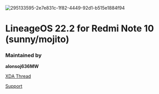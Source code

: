 ![295133595-2e7e831c-1f82-4449-92d1-b515e1884f94](https://private-user-images.githubusercontent.com/102626923/439457095-19773466-0a90-4576-a55f-e7c9d656f7f2.jpg?jwt=eyJhbGciOiJIUzI1NiIsInR5cCI6IkpXVCJ9.eyJpc3MiOiJnaXRodWIuY29tIiwiYXVkIjoicmF3LmdpdGh1YnVzZXJjb250ZW50LmNvbSIsImtleSI6ImtleTUiLCJleHAiOjE3NDYwNTU1OTMsIm5iZiI6MTc0NjA1NTI5MywicGF0aCI6Ii8xMDI2MjY5MjMvNDM5NDU3MDk1LTE5NzczNDY2LTBhOTAtNDU3Ni1hNTVmLWU3YzlkNjU2ZjdmMi5qcGc_WC1BbXotQWxnb3JpdGhtPUFXUzQtSE1BQy1TSEEyNTYmWC1BbXotQ3JlZGVudGlhbD1BS0lBVkNPRFlMU0E1M1BRSzRaQSUyRjIwMjUwNDMwJTJGdXMtZWFzdC0xJTJGczMlMkZhd3M0X3JlcXVlc3QmWC1BbXotRGF0ZT0yMDI1MDQzMFQyMzIxMzNaJlgtQW16LUV4cGlyZXM9MzAwJlgtQW16LVNpZ25hdHVyZT0xOWJhN2U3OTdmODk3NjY0NTQ0N2Y0ZDAzMzcwMTNlODc2MGIzOWUxMGY2OTNkOWQyYTljMmU0MWY5NmVjN2IwJlgtQW16LVNpZ25lZEhlYWRlcnM9aG9zdCJ9.5hSX_ZcMJXVmnIlt5wi6bGt096kNw8PpxHNUSWAjFy8)


# LineageOS 22.2 for Redmi Note 10 (sunny/mojito)

### Maintained by

**alonsoj636MW**

[XDA Thread](https://forum.xda-developers.com/t/rom-13-unofficial-lineageos-20-sunny-mojito.4436693/)

[Support](https://t.me/rn10potato)
